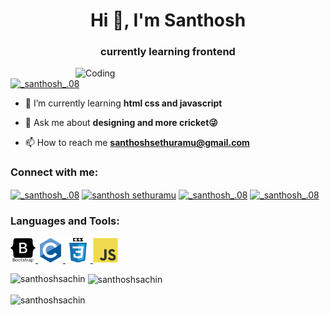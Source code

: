 <h1 align="center">Hi 👋, I'm Santhosh</h1>
<h3 align="center">currently learning frontend</h3>
<image align="right" alt="Coding" width="400" src="https://payload.cargocollective.com/1/3/125982/11115286/superman-animated-gif.gif">

<p align="left"> <a href="https://twitter.com/_santhosh_.08" target="blank"><img src="https://img.shields.io/twitter/follow/_santhosh_.08?logo=twitter&style=for-the-badge" alt="_santhosh_.08" /></a> </p>

- 🌱 I’m currently learning **html css and javascript**

- 💬 Ask me about **designing and more cricket😜**

- 📫 How to reach me **santhoshsethuramu@gmail.com**

<h3 align="left">Connect with me:</h3>
<p align="left">
<a href="https://twitter.com/_santhosh_.08" target="blank"><img align="center" src="https://raw.githubusercontent.com/rahuldkjain/github-profile-readme-generator/master/src/images/icons/Social/twitter.svg" alt="_santhosh_.08" height="30" width="40" /></a>
<a href="https://linkedin.com/in/santhosh sethuramu" target="blank"><img align="center" src="https://raw.githubusercontent.com/rahuldkjain/github-profile-readme-generator/master/src/images/icons/Social/linked-in-alt.svg" alt="santhosh sethuramu" height="30" width="40" /></a>
<a href="https://fb.com/_santhosh_.08" target="blank"><img align="center" src="https://raw.githubusercontent.com/rahuldkjain/github-profile-readme-generator/master/src/images/icons/Social/facebook.svg" alt="_santhosh_.08" height="30" width="40" /></a>
<a href="https://instagram.com/_santhosh_.08" target="blank"><img align="center" src="https://raw.githubusercontent.com/rahuldkjain/github-profile-readme-generator/master/src/images/icons/Social/instagram.svg" alt="_santhosh_.08" height="30" width="40" /></a>
</p>

<h3 align="left">Languages and Tools:</h3>
<p align="left"> <a href="https://getbootstrap.com" target="_blank" rel="noreferrer"> <img src="https://raw.githubusercontent.com/devicons/devicon/master/icons/bootstrap/bootstrap-plain-wordmark.svg" alt="bootstrap" width="40" height="40"/> </a> <a href="https://www.cprogramming.com/" target="_blank" rel="noreferrer"> <img src="https://raw.githubusercontent.com/devicons/devicon/master/icons/c/c-original.svg" alt="c" width="40" height="40"/> </a> <a href="https://www.w3schools.com/css/" target="_blank" rel="noreferrer"> <img src="https://raw.githubusercontent.com/devicons/devicon/master/icons/css3/css3-original-wordmark.svg" alt="css3" width="40" height="40"/> </a> <a href="https://developer.mozilla.org/en-US/docs/Web/JavaScript" target="_blank" rel="noreferrer"> <img src="https://raw.githubusercontent.com/devicons/devicon/master/icons/javascript/javascript-original.svg" alt="javascript" width="40" height="40"/> </a> </p>

<p><img align="left" src="https://github-readme-stats.vercel.app/api/top-langs?username=santhoshsachin&show_icons=true&locale=en&layout=compact" alt="santhoshsachin" /></p>

<p>&nbsp;<img align="center" src="https://github-readme-stats.vercel.app/api?username=santhoshsachin&show_icons=true&locale=en" alt="santhoshsachin" /></p>

<p><img align="center" src="https://github-readme-streak-stats.herokuapp.com/?user=santhoshsachin&" alt="santhoshsachin" /></p>


